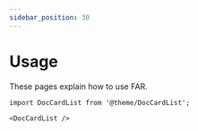 ```yaml
---
sidebar_position: 30
---
```


# Usage

These pages explain how to use FAR.

```mdx-code-block
import DocCardList from '@theme/DocCardList';

<DocCardList />
```
